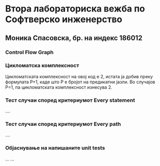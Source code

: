 # Втора лабораториска вежба по Софтверско инженерство
## Моника Спасовска, бр. на индекс 186012

### Control Flow Graph


### Цикломатска комплексност
Цикломатската комплексност на овој код е 2, истата ја добив преку формулата P+1, каде што P е бројот на предикатни јазли. Во случајoв P=1, па цикломатската комплексност изнесува 2.

### Тест случаи според критериумот Every statement
....

### Тест случаи според критериумот Every path
....

### Објаснување на напишаните unit tests
... ...
